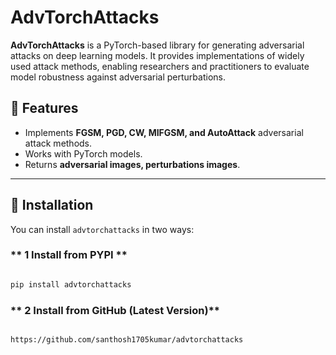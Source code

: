 # AdvTorchAttacks

**AdvTorchAttacks** is a PyTorch-based library for generating adversarial attacks on deep learning models. It provides implementations of widely used attack methods, enabling researchers and practitioners to evaluate model robustness against adversarial perturbations.

## 🚀 Features

- Implements **FGSM, PGD, CW, MIFGSM, and AutoAttack** adversarial attack methods.
- Works with PyTorch models.
- Returns **adversarial images, perturbations images**.

---

## 📌 Installation

You can install `advtorchattacks` in two ways:
### ** 1️ Install from PYPI **

```bash

pip install advtorchattacks

```

### ** 2 Install from GitHub (Latest Version)**

```bash

https://github.com/santhosh1705kumar/advtorchattacks

```
